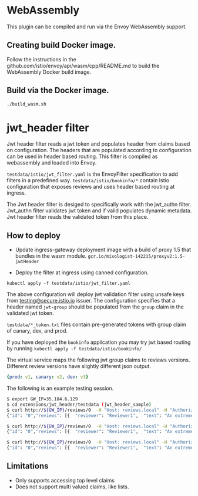 # WebAssembly

This plugin can be compiled and run via the Envoy WebAssembly support.

## Creating build Docker image.

Follow the instructions in the github.com/istio/envoy/api/wasm/cpp/README.md to build the WebAssembly Docker build image.

## Build via the Docker image.

```bash
./build_wasm.sh
```

# jwt_header filter

Jwt header filter reads a jwt token and populates header from claims based on configuration.
The headers that are populated according to configuration can be used in header based routing.
This filter is compiled as webassembly and loaded into Envoy.


`testdata/istio/jwt_filter.yaml` is the EnvoyFilter specification to add filters in a predefined way.
`testdata/istio/bookinfo/*` contain Istio configuration that exposes reviews and uses header based routing at ingress.


The Jwt header filter is desiged to specifically work with the jwt_authn filter. Jwt_authn filter validates jwt token and if valid
populates dynamic metadata. Jwt header filter reads the validated token from this place.

## How to deploy
* Update ingress-gateway deployment image with a build of proxy 1.5 that bundles in the wasm module.
  `gcr.io/mixologist-142215/proxyv2:1.5-jwtHeader`

* Deploy the filter at ingress using canned configuration.

`kubectl apply -f testdata/istio/jwt_filter.yaml`

The above configuration will deploy jwt validation filter using unsafe keys from testing@secure.istio.io issuer.
The configuration specifies that a header named `jwt-group` should be populated from the `group` claim in the validated jwt token.

`testdata/*_token.txt` files contain pre-generated tokens with group claim of canary, dev, and prod.

If you have deployed the `bookinfo` application you may try jwt based routing by running
`kubectl apply -f testdata/istio/bookinfo/` 


The virtual service maps the following jwt group claims to reviews versions.
Different review versions have slightly different json output.

```yaml
{prod: v1, canary: v2, dev: v3}
```
The following is an example testing session. 

```bash
$ export GW_IP=35.184.6.129
$ cd extensions/jwt_header/testdata (jwt_header_sample)
$ curl http://${GW_IP}/reviews/0  -H "Host: reviews.local" -H "Authorization: Bearer $(cat canary_token.txt)"
{"id": "0","reviews": [{  "reviewer": "Reviewer1",  "text": "An extremely entertaining play by Shakespeare. The slapstick humour is refreshing!", "rating": {"stars": 5, "color": "black"}},{  "reviewer": "Reviewer2",  "text": "Absolutely fun and entertaining. The play lacks thematic depth when compared to other plays by Shakespeare.", "rating": {"stars": 4, "color": "black"}}]}

$ curl http://${GW_IP}/reviews/0  -H "Host: reviews.local" -H "Authorization: Bearer $(cat dev_token.txt)"
{"id": "0","reviews": [{  "reviewer": "Reviewer1",  "text": "An extremely entertaining play by Shakespeare. The slapstick humour is refreshing!", "rating": {"stars": 5, "color": "red"}},{  "reviewer": "Reviewer2",  "text": "Absolutely fun and entertaining. The play lacks thematic depth when compared to other plays by Shakespeare.", "rating": {"stars": 4, "color": "red"}}]}

$ curl http://${GW_IP}/reviews/0  -H "Host: reviews.local" -H "Authorization: Bearer $(cat prod_token.txt)"
{"id": "0","reviews": [{  "reviewer": "Reviewer1",  "text": "An extremely entertaining play by Shakespeare. The slapstick humour is refreshing!"},{  "reviewer": "Reviewer2",  "text": "Absolutely fun and entertaining. The play lacks thematic depth when compared to other plays by Shakespeare."}]}
```


## Limitations
* Only supports accessing top level claims
* Does not support multi valued claims, like lists.
